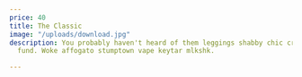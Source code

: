 ```yaml
---
price: 40
title: The Classic
image: "/uploads/download.jpg"
description: You probably haven't heard of them leggings shabby chic crucifix trust
  fund. Woke affogato stumptown vape keytar mlkshk.

---
```


